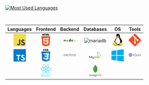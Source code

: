[![Most Used Languages](https://github-readme-stats.vercel.app/api/top-langs/?username=voss29&langs_count=8&exclude_repo=knowledgeBase&theme=dark)](https://github.com/anuraghazra/github-readme-stats)

<br>

|Languages |Frontend |Backend |Databases |OS |Tools           |
|:--------:|:-------:|:------:|:--------:|:---------------:|:--------------:|
|<img src="https://raw.githubusercontent.com/devicons/devicon/master/icons/javascript/javascript-original.svg" alt="javascript" width="40" height="40" title="JavaScript"/> |<img src="https://raw.githubusercontent.com/devicons/devicon/master/icons/html5/html5-original-wordmark.svg" alt="html5" width="40" height="40" title="HTML"/> |<img src="https://raw.githubusercontent.com/devicons/devicon/master/icons/nodejs/nodejs-original-wordmark.svg" alt="nodejs" width="40" height="40" title="Node.js"/> |<img src="https://www.vectorlogo.zone/logos/mariadb/mariadb-icon.svg" alt="mariadb" width="40" height="40" title="MariaDB"/> |<img src="https://raw.githubusercontent.com/devicons/devicon/master/icons/linux/linux-original.svg" alt="linux" width="40" height="40" title="Linux"/>|<img src="https://raw.githubusercontent.com/devicons/devicon/master/icons/git/git-plain.svg" alt="Git" width="40" height="40" title="Git"/>|
|<img src="https://raw.githubusercontent.com/devicons/devicon/master/icons/typescript/typescript-original.svg" alt="typescript" width="40" height="40" title="TypeScript"/> |<img src="https://raw.githubusercontent.com/devicons/devicon/master/icons/css3/css3-original-wordmark.svg" alt="css3" width="40" height="40" title="CSS"/> |<img src="https://raw.githubusercontent.com/devicons/devicon/master/icons/express/express-original-wordmark.svg" alt="Express" width="40" height="40" title="Express"/> |<img src="https://raw.githubusercontent.com/devicons/devicon/master/icons/mysql/mysql-original-wordmark.svg" alt="mysql" width="40" height="40" title="MySQL"> |<img src="https://raw.githubusercontent.com/devicons/devicon/master/icons/windows8/windows8-original.svg" alt="windows" width="40" height="40" title="Windows"/>|<img src="https://raw.githubusercontent.com/devicons/devicon/master/icons/eslint/eslint-original-wordmark.svg" alt="ESLint" width="40" height="40" title="ESLint"/> |
| |<img src="https://raw.githubusercontent.com/devicons/devicon/master/icons/react/react-original-wordmark.svg" alt="React" width="40" height="40" title="React"/> | |<img src="https://raw.githubusercontent.com/devicons/devicon/master/icons/mongodb/mongodb-original-wordmark.svg" alt="mongodb" width="40" height="40" title="MongoDB"/> | | |
